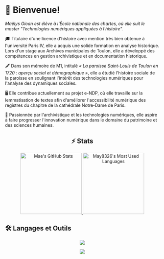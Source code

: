 # 👋 Bienvenue! 

_Maëlys Gioan est élève à l'École nationale des chartes, où elle suit le master "Technologies numériques appliquées à l'histoire"._

🎓 Titulaire d'une licence d'histoire avec mention très bien obtenue à l'université Paris IV, elle a acquis une solide formation en analyse historique. 
Lors d'un stage aux Archives municipales de Toulon, elle a développé des compétences en gestion archivistique et en documentation historique.

🖋️ Dans son mémoire de M1, intitulé *« La paroisse Saint-Louis de Toulon en 1720 : aperçu social et démographique »*, elle a étudié l'histoire sociale de la paroisse en soulignant l'intérêt des technologies numériques pour l'analyse des dynamiques sociales.

🖥️ Elle contribue actuellement au projet e-NDP, où elle travaille sur la lemmatisation de textes afin d'améliorer l'accessibilité numérique des registres du chapitre de la cathédrale Notre-Dame de Paris.

💫 Passionnée par l'archivistique et les technologies numériques, elle aspire à faire progresser l'innovation numérique dans le domaine du patrimoine et des sciences humaines.


<div class="row">
    <div align=center>
      
<h2>⚡️ Stats </h2>
  <a href="https://github.com/May8326/May8326/activity">
  <img width=auto height="200" src="https://github-readme-stats.vercel.app/api?username=may8326&theme=transparent&count_private=true&show_icons=true&rank_icon=github&locale=fr&title_color=417e87&border_radius=10" alt="Mae's GitHub Stats" />
  </a>
  <a href="https://github.com/May8326/May8326/activity">
  <img width=auto height="200" src="https://github-readme-stats.vercel.app/api/top-langs?username=may8326&theme=transparent&layout=donut&langs_count=8&border_radius=10&show_icons=true&locale=en&title_color=417e87" alt="May8326's Most Used Languages" />
  </a>
  </div>
  <h2>🛠️ Langages et Outils</h2>
    <div>
       <p align="center">
  <img src="https://skillicons.dev/icons?i=obsidian,vscode,github,linux,ubuntu,windows,sublime&theme=light" />
</p>
<p align="center">
  <img src="https://skillicons.dev/icons?i=html,css,python,latex,git,py,flask,bash,sqlite,regex&theme=light" />
</p>
    </div>
</div>



   <!--   ## Welcome !
      Maëlys Gioan is a student at the Ecole nationale des Chartes where she follows the Technologies numériques appliquées à l'histoire programme.
      🎓She previously earned a bachelor's degree in History from Paris IV university with highest honours, which provided her a strong foundation in historical analysis. Maëlys completed an internship at the Municipal Archives of Toulon, where she developed expertise in archival management and historical documentation.
      🖋️ In her M1 thesis, titled "_La paroisse Saint-Louis de Toulon en 1720 : aperçu social et démographique_", she explored the social history of the parish and highlighted the interests of integrating digital technologies to analyse social dynamics.
      🖥️ She is currently contributing to the e-NDP project, where she focuses on text lemmatisation, to enhance the digital accessibility of the Notre Dame de Paris cathedral chapter's registers.
      💫 Passionate about archival science and digital technology, she hopes to contribute to the advancement of digital innovation in heritage and the humanities. -->
